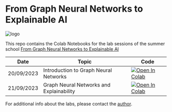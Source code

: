 # From Graph Neural Networks to Explainable AI
![logo](https://indico.ph.liv.ac.uk/event/1332/attachments/2983/4092/Logo_School.png?from_preview=1)

This repo contains the Colab Notebooks for the lab sessions of the summer school [From Graph Neural Networks to Explainable AI](https://indico.ph.liv.ac.uk/event/1332/)

**Date** | **Topic** | **Code** 
------------ | ------------- | ------------
20/09/2023  | Introduction to Graph Neural Networks | [![Open In Colab](https://colab.research.google.com/assets/colab-badge.svg)](https://colab.research.google.com/github/alessiodevoto/gnns_xai_liverpool/blob/main/notebooks/A_Primer_on_Graph_Neural_Networks_(Liverpool).ipynb) |
21/09/2023  |  Graph Neural Networks and Explainability| [![Open In Colab](https://colab.research.google.com/assets/colab-badge.svg)](https://colab.research.google.com/drive/1Y3lK3olnCtNtsxzYWsMbYsTjZ93eKZQg?usp=sharing) |


For additional info about the labs, please contact the [author](https://alessiodevoto.github.io).



